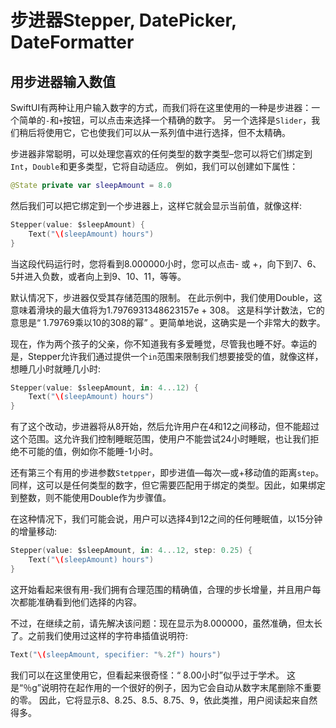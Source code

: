 # 步进器Stepper, DatePicker, DateFormatter

## 用步进器输入数值

SwiftUI有两种让用户输入数字的方式，而我们将在这里使用的一种是步进器：一个简单的`-`和`+`按钮，可以点击来选择一个精确的数字。 另一个选择是`Slider`，我们稍后将使用它，它也使我们可以从一系列值中进行选择，但不太精确。

步进器非常聪明，可以处理您喜欢的任何类型的数字类型–您可以将它们绑定到`Int`，`Double`和更多类型，它将自动适应。 例如，我们可以创建如下属性：
```swift
@State private var sleepAmount = 8.0
```
然后我们可以把它绑定到一个步进器上，这样它就会显示当前值，就像这样:
```swift
Stepper(value: $sleepAmount) {
    Text("\(sleepAmount) hours")
}
```
当这段代码运行时，您将看到8.000000小时，您可以点击- 或 +，向下到7、6、5并进入负数，或者向上到9、10、11，等等。

默认情况下，步进器仅受其存储范围的限制。 在此示例中，我们使用Double，这意味着滑块的最大值将为1.7976931348623157e + 308。 这是科学计数法，它的意思是“ 1.79769乘以10的308的幂” 。更简单地说，这确实是一个非常大的数字。

现在，作为两个孩子的父亲，你不知道我有多爱睡觉，尽管我也睡不好。幸运的是，Stepper允许我们通过提供一个`in`范围来限制我们想要接受的值，就像这样，想睡几小时就睡几小时:
```swift
Stepper(value: $sleepAmount, in: 4...12) {
    Text("\(sleepAmount) hours")
}
```
有了这个改动，步进器将从8开始，然后允许用户在4和12之间移动，但不能超过这个范围。这允许我们控制睡眠范围，使用户不能尝试24小时睡眠，也让我们拒绝不可能的值，例如你不能睡-1小时。

还有第三个有用的步进参数`Stetpper`，即步进值—每次—或+移动值的距离`step`。同样，这可以是任何类型的数字，但它需要匹配用于绑定的类型。因此，如果绑定到整数，则不能使用Double作为步骤值。

在这种情况下，我们可能会说，用户可以选择4到12之间的任何睡眠值，以15分钟的增量移动:
```swift
Stepper(value: $sleepAmount, in: 4...12, step: 0.25) {
    Text("\(sleepAmount) hours")
}
```
这开始看起来很有用-我们拥有合理范围的精确值，合理的步长增量，并且用户每次都能准确看到他们选择的内容。

不过，在继续之前，请先解决该问题：现在显示为8.000000，虽然准确，但太长了。之前我们使用过这样的字符串插值说明符:
```swift
Text("\(sleepAmount, specifier: "%.2f") hours")
```
我们可以在这里使用它，但看起来很奇怪：“ 8.00小时”似乎过于学术。 这是“％g”说明符在起作用的一个很好的例子，因为它会自动从数字末尾删除不重要的零。 因此，它将显示8、8.25、8.5、8.75、9，依此类推，用户阅读起来自然得多。